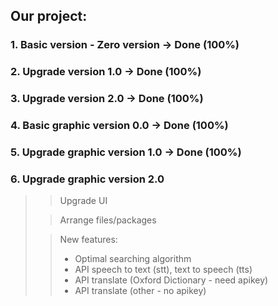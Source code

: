 ## Our project:

### 1. Basic version - Zero version -> Done (100%)

### 2. Upgrade version 1.0 -> Done (100%)

### 3. Upgrade version 2.0 -> Done (100%)

### 4. Basic graphic version 0.0 -> Done (100%)

### 5. Upgrade graphic version 1.0 -> Done (100%)

### 6. Upgrade graphic version 2.0
>> Upgrade UI
> 
>> Arrange files/packages
> 
>> New features:
>> + Optimal searching algorithm
>> + API speech to text (stt), text to speech (tts)
>> + API translate (Oxford Dictionary - need apikey)
>> + API translate (other - no apikey)
